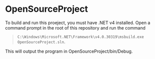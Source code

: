 OpenSourceProject
=================

To build and run this proeject, you must have .NET v4 installed. Open a command prompt in the root of this repository and run the command 

>`C:\Windows\Microsoft.NET\Framework\v4.0.30319\msbuild.exe OpenSourceProject.sln`. 

This will output the program in OpenSourceProject/bin/Debug.
